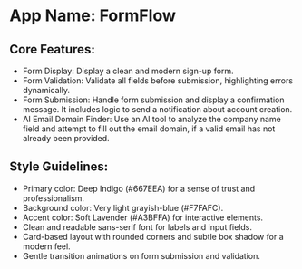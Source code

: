 # **App Name**: FormFlow

## Core Features:

- Form Display: Display a clean and modern sign-up form.
- Form Validation: Validate all fields before submission, highlighting errors dynamically.
- Form Submission: Handle form submission and display a confirmation message. It includes logic to send a notification about account creation. 
- AI Email Domain Finder: Use an AI tool to analyze the company name field and attempt to fill out the email domain, if a valid email has not already been provided.

## Style Guidelines:

- Primary color: Deep Indigo (#667EEA) for a sense of trust and professionalism.
- Background color: Very light grayish-blue (#F7FAFC).
- Accent color: Soft Lavender (#A3BFFA) for interactive elements.
- Clean and readable sans-serif font for labels and input fields.
- Card-based layout with rounded corners and subtle box shadow for a modern feel.
- Gentle transition animations on form submission and validation.